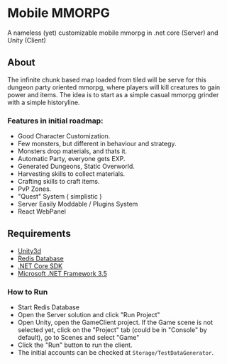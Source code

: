 
# Mobile MMORPG
A nameless (yet) customizable mobile mmorpg in .net core (Server) and Unity (Client)

## About

The infinite chunk based map loaded from tiled will be serve for this dungeon party oriented mmorpg, where players will kill creatures to gain power and items. The idea is to start as a simple casual mmorpg grinder with a simple historyline.

### Features in initial roadmap:

- Good Character Customization.
- Few monsters, but different in behaviour and strategy.
- Monsters drop materials, and thats it.
- Automatic Party, everyone gets EXP.
- Generated Dungeons, Static Overworld.
- Harvesting skills to collect materials.
- Crafting skills to craft items.
- PvP Zones.
- "Quest" System ( simplistic )
- Server Easily Moddable / Plugins System
- React WebPanel

## Requirements

- [Unity3d](#%20MobileMMORPG%20A%20very%20nameless%20%28yet%29%20mobile%20mmorpg%20in%20.net%20core%20%28Server%29%20and%20Unity%20%28Client%29%20%20##%20Requirements%20%20-Unity3d%20https://unity3d.com/pt/get-unity/download) 
- [Redis Database](https://redis.io/download)
- [.NET Core SDK](https://www.microsoft.com/net/download)
- [Microsoft .NET Framework 3.5](https://www.microsoft.com/pt-br/download/details.aspx?id=21)

### How to Run

- Start Redis Database
- Open the Server solution and click "Run Project"
- Open Unity, open the GameClient project.
  If the Game scene is not selected yet, click on the "Project" tab (could be in "Console" by default), go to Scenes and select "Game"
- Click the "Run" button to run the client.
- The initial accounts can be checked at `Storage/TestDataGenerator`.
